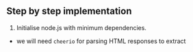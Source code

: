## Step by step implementation

1. Initialise node.js with minimum dependencies.
  - we will need `cheerio` for parsing HTML responses to extract <title> tags and email addresses from the response body.
2. Add test files based on test challenge
  - no brackets
  - basic square brackets
  - multiple urls
  - nested brackets
  - irregular brackets
  - escape characters
  - duplicates (If we encounter an url multiple times during parsing, it should be ignored after the first time.)
3. Add `index.js` to abstract the input/output logic from the actual url parsing
  - Check for bad script calling and non existing bracket content
4. Add `url-parser.js`
  - 1st implement very basic check for content with brackets + added tests
  - add extract url logic which returns only the last url
  - add duplicate check
5. Continuing with the http get request logic and addig `http-handler.js`
  - simply process all urls from the file
